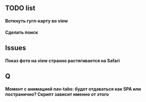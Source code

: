 ## TODO list

#### Воткнуть гугл-карту во view
#### Сделать поиск


## Issues

#### Показ фото на view странно растягивается на Safari

## Q

#### Момент с анимацией nav-tabs: будет отдаваться как SPA или постранично? Скрипт зависит именно от этого
